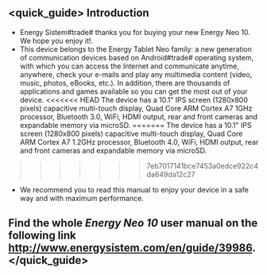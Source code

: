 ## <quick_guide> Introduction

* Energy Sistem#trade# thanks you for buying your new Energy Neo 10. We hope you enjoy it!.
* This device belongs to the Energy Tablet Neo family:  a new generation of communication devices based on Android#trade# operating system, with which you can access the Internet and communicate anytime, anywhere, check your e-mails and play any multimedia content (video, music, photos, eBooks, etc.).
In addition, there are thousands of applications and games available so you can get the most out of your device.
<<<<<<< HEAD
The device has a 10.1" IPS screen (1280x800 pixels) capacitive multi-touch display, Quad Core ARM Cortex A7 1GHz processor, Bluetooth 3.0, WiFi, HDMI output, rear and front cameras and expandable memory via microSD.
=======
The device has a 10.1" IPS screen (1280x800 pixels) capacitive multi-touch display, Quad Core ARM Cortex A7 1.2GHz processor, Bluetooth 4.0, WiFi, HDMI output, rear and front cameras and expandable memory via microSD.
>>>>>>> 7eb7017141bce7453a0edce922c4da649da12c27
* We recommend you to read this manual to enjoy your device in a safe way and with maximum performance.

## <unique> Find the whole *Energy Neo 10* user manual on the following link   http://www.energysistem.com/en/guide/39986. </unique> </quick_guide>
